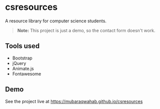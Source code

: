 # csresources
A resource library for computer science students.

> **Note:** This project is just a demo, so the contact form doesn't work.

## Tools used
* Bootstrap
* jQuery
* Animate.js
* Fontawesome

## Demo
See the project live at https://mubaraqwahab.github.io/csresources
